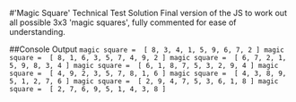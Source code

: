#'Magic Square' Technical Test Solution
Final version of the JS to work out all possible 3x3 'magic squares', fully commented for ease of understanding.

##Console Output
`magic square =  [ 8, 3, 4, 1, 5, 9, 6, 7, 2 ]
 magic square =  [ 8, 1, 6, 3, 5, 7, 4, 9, 2 ]
 magic square =  [ 6, 7, 2, 1, 5, 9, 8, 3, 4 ]
 magic square =  [ 6, 1, 8, 7, 5, 3, 2, 9, 4 ]
 magic square =  [ 4, 9, 2, 3, 5, 7, 8, 1, 6 ]
 magic square =  [ 4, 3, 8, 9, 5, 1, 2, 7, 6 ]
 magic square =  [ 2, 9, 4, 7, 5, 3, 6, 1, 8 ]
 magic square =  [ 2, 7, 6, 9, 5, 1, 4, 3, 8 ]
`